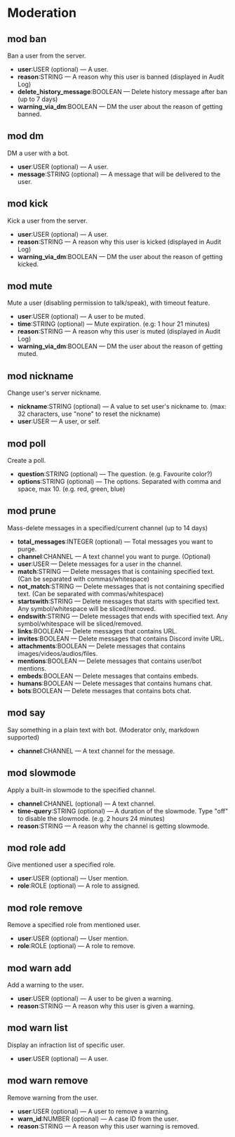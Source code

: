 # Moderation

## mod ban

Ban a user from the server.

* **user**:USER (optional) — A user.
* **reason**:STRING — A reason why this user is banned (displayed in Audit Log)
* **delete\_history\_message**:BOOLEAN — Delete history message after ban (up to 7 days)
* **warning\_via\_dm**:BOOLEAN — DM the user about the reason of getting banned.

## mod dm

DM a user with a bot.

* **user**:USER (optional) — A user.
* **message**:STRING (optional) — A message that will be delivered to the user.

## mod kick

Kick a user from the server.

* **user**:USER (optional) — A user.
* **reason**:STRING — A reason why this user is kicked (displayed in Audit Log)
* **warning\_via\_dm**:BOOLEAN — DM the user about the reason of getting kicked.

## mod mute

Mute a user (disabling permission to talk/speak), with timeout feature.

* **user**:USER (optional) — A user to be muted.
* **time**:STRING (optional) — Mute expiration. (e.g: 1 hour 21 minutes)
* **reason**:STRING — A reason why this user is muted (displayed in Audit Log)
* **warning\_via\_dm**:BOOLEAN — DM the user about the reason of getting muted.

## mod nickname

Change user's server nickname.

* **nickname**:STRING (optional) — A value to set user's nickname to. (max: 32 characters, use "none" to reset the nickname)
* **user**:USER — A user, or self.

## mod poll

Create a poll.

* **question**:STRING (optional) — The question. (e.g. Favourite color?)
* **options**:STRING (optional) — The options. Separated with comma and space, max 10. (e.g. red, green, blue)

## mod prune

Mass-delete messages in a specified/current channel (up to 14 days)

* **total\_messages**:INTEGER (optional) — Total messages you want to purge.
* **channel**:CHANNEL — A text channel you want to purge. (Optional)
* **user**:USER — Delete messages for a user in the channel.
* **match**:STRING — Delete messages that is containing specified text. (Can be separated with commas/whitespace)
* **not\_match**:STRING — Delete messages that is not containing specified text. (Can be separated with commas/whitespace)
* **startswith**:STRING — Delete messages that starts with specified text. Any symbol/whitespace will be sliced/removed.
* **endswith**:STRING — Delete messages that ends with specified text. Any symbol/whitespace will be sliced/removed.
* **links**:BOOLEAN — Delete messages that contains URL.
* **invites**:BOOLEAN — Delete messages that contains Discord invite URL.
* **attachments**:BOOLEAN — Delete messages that contains images/videos/audios/files.
* **mentions**:BOOLEAN — Delete messages that contains user/bot mentions.
* **embeds**:BOOLEAN — Delete messages that contains embeds.
* **humans**:BOOLEAN — Delete messages that contains humans chat.
* **bots**:BOOLEAN — Delete messages that contains bots chat.

## mod say

Say something in a plain text with bot. (Moderator only, markdown supported)

* **channel**:CHANNEL — A text channel for the message.

## mod slowmode

Apply a built-in slowmode to the specified channel.

* **channel**:CHANNEL (optional) — A text channel.
* **time-query**:STRING (optional) — A duration of the slowmode. Type "off" to disable the slowmode. (e.g. 2 hours 24 minutes)
* **reason**:STRING — A reason why the channel is getting slowmode.

## mod role add

Give mentioned user a specified role.

* **user**:USER (optional) — User mention.
* **role**:ROLE (optional) — A role to assigned.

## mod role remove

Remove a specified role from mentioned user.

* **user**:USER (optional) — User mention.
* **role**:ROLE (optional) — A role to remove.

## mod warn add

Add a warning to the user.

* **user**:USER (optional) — A user to be given a warning.
* **reason**:STRING — A reason why this user is given a warning.

## mod warn list

Display an infraction list of specific user.

* **user**:USER (optional) — A user.

## mod warn remove

Remove warning from the user.

* **user**:USER (optional) — A user to remove a warning.
* **warn\_id**:NUMBER (optional) — A case ID from the user.
* **reason**:STRING — A reason why this user warning is removed.
